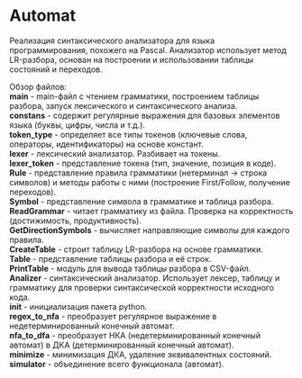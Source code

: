 # Automat

Реализация синтаксического анализатора для языка программирования, похожего на Pascal. Анализатор использует метод LR-разбора, основан на построении и использовании таблицы состояний и переходов. 

Обзор файлов:<br/>
**main** - main-файл с чтением грамматики, построением таблицы разбора, запуск лексического и синтаксического анализа.<br/>
**constans** - содержит регулярные выражения для базовых элементов языка (буквы, цифры, числа и т.д.).<br/>
**token_type** - определяет все типы токенов (ключевые слова, операторы, идентификаторы) на основе констант.<br/>
**lexer** - лексический анализатор. Разбивает на токены.<br/>
**lexer_token** - представление токена (тип, значение, позиция в коде).<br/>
**Rule** - представление правила грамматики (нетерминал -> строка символов) и методы работы с ними (построение First/Follow, получение переходов).<br/>
**Symbol** - представление символа в грамматике и таблица разбора.<br/>
**ReadGrammar** - читает грамматику из файла. Проверка на корректность (достижимость, продуктивность).<br/>
**GetDirectionSymbols** - вычисляет направляющие символы для каждого правила.<br/>
**CreateTable** - строит таблицу LR-разбора на основе грамматики.<br/>
**Table** - представление таблицы разбора и её строк.<br/>
**PrintTable** - модуль для вывода таблицы разбора в CSV-файл.<br/>
**Analizer** - синтаксический анализатор. Использует лексер, таблицу и грамматику для проверки синтаксической корректности исходного кода.<br/>
**__init__** - инициализация пакета python.<br/>
**regex_to_nfa** - преобразует регулярное выражение в недетерминированный конечный автомат.<br/>
**nfa_to_dfa** - преобразует НКА (недетерминированный конечный автомат) в ДКА (детерминированный конечный автомат).<br/>
**minimize** - минимизация ДКА, удаление эквивалентных состояний.<br/>
**simulator** - объединение всего функционала (автомат). <br/>
